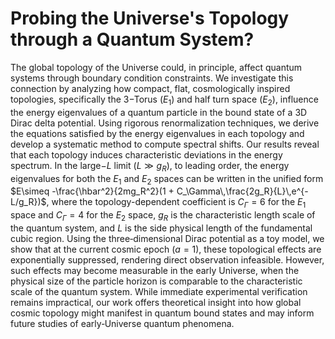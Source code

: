 # Probing the Universe's Topology  through a Quantum System?

The global topology of the Universe could, in principle, affect quantum systems through boundary condition constraints. We investigate this connection by analyzing how compact, flat, cosmologically inspired topologies, specifically the $3-$Torus ($E_1$) and half turn space ($E_2$), influence the energy eigenvalues of a quantum particle in the bound state of a 3D Dirac delta potential. Using rigorous renormalization techniques, we derive the equations satisfied by the energy eigenvalues in each topology and develop a systematic method to compute spectral shifts. Our results reveal that each topology induces characteristic  deviations in the energy spectrum. In the large$-L$ limit ($L \gg g_R$), to leading order, the energy eigenvalues for both the $E_1$ and $E_2$ spaces can be written in the unified form $E\simeq -\frac{\hbar^2}{2mg_R^2}(1 + C_\Gamma\,\frac{2g_R}{L}\,e^{-L/g_R})$, where the topology-dependent coefficient is $C_\Gamma = 6$ for the $E_1$ space and $C_\Gamma = 4$ for the $E_2$ space, $g_R$ is the characteristic length scale of the quantum system, and $L$ is the side physical length of the fundamental cubic region.  Using the three‐dimensional Dirac potential as a toy model, we show that at the current cosmic epoch ($a=1$), these topological effects are exponentially suppressed, rendering direct observation infeasible. However, such effects may become measurable in the early Universe, when the physical size of the particle horizon is comparable to the characteristic scale of the quantum system. While immediate experimental verification remains impractical, our work offers theoretical insight into how global cosmic topology might manifest in quantum bound states and may inform future studies of early‐Universe quantum phenomena.
